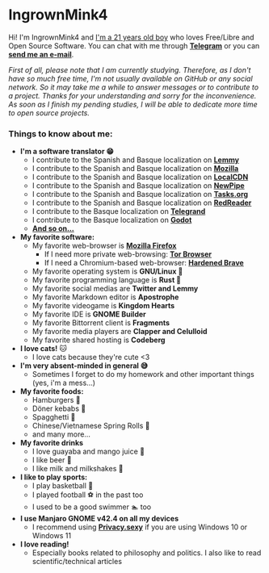 # IngrownMink4
Hi! I'm IngrownMink4 and [I'm a 21 years old boy](https://pronoun.is/he) who loves Free/Libre and Open Source Software. You can chat with me through **[Telegram](https://t.me/IngrownMink4)** or you can **[send me an e-mail](mailto:sergiovg01@outlook.com)**.


*First of all, please note that I am currently studying. Therefore, as I don't have so much free time, I'm not usually available on GitHub or any social network. So it may take me a while to answer messages or to contribute to a project. Thanks for your understanding and sorry for the inconvenience. As soon as I finish my pending studies, I will be able to dedicate more time to open source projects.*


### Things to know about me:
* **I'm a software translator 😁**
  * I contribute to the Spanish and Basque localization on **[Lemmy](https://github.com/LemmyNet/lemmy)**
  * I contribute to the Spanish and Basque localization on **[Mozilla](https://github.com/mozilla)**
  * I contribute to the Spanish and Basque localization on **[LocalCDN](https://codeberg.org/nobody/LocalCDN)**
  * I contribute to the Spanish and Basque localization on **[NewPipe](https://github.com/TeamNewPipe/NewPipe/)**
  * I contribute to the Spanish and Basque localization on **[Tasks.org](https://github.com/tasks/tasks)**
  * I contribute to the Spanish and Basque localization on **[RedReader](https://github.com/QuantumBadger/RedReader)**
  * I contribute to the Basque localization on **[Telegrand](https://github.com/melix99/telegrand)**
  * I contribute to the Basque localization on **[Godot](https://godotengine.org/)**
  * **[And so on...](https://hosted.weblate.org/user/IngrownMink4/)**
* **My favorite software:**
  *  My favorite web-browser is **[Mozilla Firefox](https://mozilla.org/firefox/new)**
     + If I need more private web-browsing: **[Tor Browser](https://torproject.org/)**
     + If I need a Chromium-based web-browser: **[Hardened Brave](https://brave.com/)**
  * My favorite operating system is **GNU/Linux 🐧**
  * My favorite programming language is **Rust 🦀** 
  * My favorite social medias are **Twitter and Lemmy**
  * My favorite Markdown editor is **Apostrophe** 
  * My favorite videogame is **Kingdom Hearts**
  * My favorite IDE is **GNOME Builder** 
  * My favorite Bittorrent client is **Fragments**
  * My favorite media players are **Clapper and Celulloid**
  * My favorite shared hosting is **Codeberg**
* **I love cats!** 🐱
  * I love cats because they're cute <3
* **I'm very absent-minded in general 😅**
  * Sometimes I forget to do my homework and other important things (yes, i'm a mess...)
* **My favorite foods:**
  * Hamburgers 🍔
  * Döner kebabs 🥙
  * Spagghetti 🍝
  * Chinese/Vietnamese Spring Rolls 🥢
  * and many more…
* **My favorite drinks**
  * I love guayaba and mango juice 🥭
  * I like beer 🍻
  * I like milk and milkshakes 🥛 
* **I like to play sports:**
  * I play basketball 🏀
  * I played football ⚽ in the past too
  * I used to be a good swimmer 🏊 too
* **I use Manjaro GNOME v42.4 on all my devices**
  * I recommend using **[Privacy.sexy](https://privacy.sexy/)** if you are using Windows 10 or Windows 11
* **I love reading!**
  * Especially books related to philosophy and politics. I also like to read scientific/technical articles 

